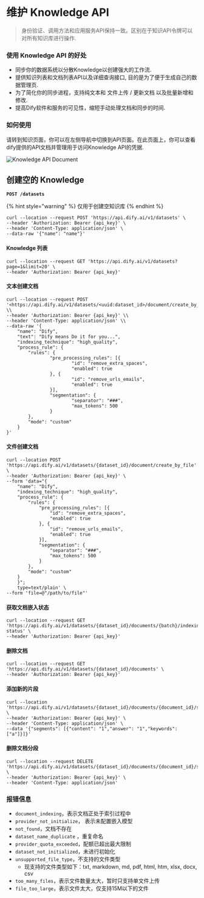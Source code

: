 # 维护 Knowledge API

> 身份验证、调用方法和应用服务API保持一致。区别在于知识API令牌可以对所有知识库进行操作.

### 使用 Knowledge API 的好处
* 同步你的数据系统以分散Knowledge以创建强大的工作流.
* 提供知识列表和文档列表API以及详细查询接口, 目的是为了便于生成自己的数据管理页.
* 为了简化你的同步进程，支持纯文本和  文件上传 / 更新文档 以及批量新增和修改.
* 提高Dify软件和服务的可见性，缩短手动处理文档和同步的时间.

### 如何使用

请转到知识页面，你可以在左侧导航中切换到API页面。在此页面上，你可以查看dify提供的API文档并管理用于访问Knowledge API的凭据.

![Knowledge API Document](https://assets-docs.dify.ai/dify-enterprise-mintlify/zh_CN/features/datasets/9c9f592c965ab8cf57ae6160361099bf.png)

## **创建空的 Knowledge**

**`POST /datasets`**

{% hint style="warning" %}
仅用于创建空知识库
{% endhint %}

```
curl --location --request POST 'https://api.dify.ai/v1/datasets' \
--header 'Authorization: Bearer {api_key}' \
--header 'Content-Type: application/json' \
--data-raw '{"name": "name"}'

```

#### **Knowledge 列表**


```
curl --location --request GET 'https://api.dify.ai/v1/datasets?page=1&limit=20' \
--header 'Authorization: Bearer {api_key}'

```

#### **文本创建文档**

```
curl --location --request POST '<https://api.dify.ai/v1/datasets/<uuid:dataset_id>/document/create_by_text>' \\
--header 'Authorization: Bearer {api_key}' \\
--header 'Content-Type: application/json' \\
--data-raw '{
    "name": "Dify",
    "text": "Dify means Do it for you...",
    "indexing_technique": "high_quality",
    "process_rule": {
        "rules": {
                "pre_processing_rules": [{
                        "id": "remove_extra_spaces",
                        "enabled": true
                }, {
                        "id": "remove_urls_emails",
                        "enabled": true
                }],
                "segmentation": {
                        "separator": "###",
                        "max_tokens": 500
                }
        },
        "mode": "custom"
    }
}'

```

#### **文件创建文档**

```
curl --location POST 'https://api.dify.ai/v1/datasets/{dataset_id}/document/create_by_file' \
--header 'Authorization: Bearer {api_key}' \
--form 'data="{
	"name": "Dify",
	"indexing_technique": "high_quality",
	"process_rule": {
		"rules": {
			"pre_processing_rules": [{
				"id": "remove_extra_spaces",
				"enabled": true
			}, {
				"id": "remove_urls_emails",
				"enabled": true
			}],
			"segmentation": {
				"separator": "###",
				"max_tokens": 500
			}
		},
		"mode": "custom"
	}
    }";
    type=text/plain' \
--form 'file=@"/path/to/file"'

```

#### **获取文档嵌入状态**

```
curl --location --request GET 'https://api.dify.ai/v1/datasets/{dataset_id}/documents/{batch}/indexing-status' \
--header 'Authorization: Bearer {api_key}'
```

#### **删除文档**

```
curl --location --request GET 'https://api.dify.ai/v1/datasets/{dataset_id}/documents' \
--header 'Authorization: Bearer {api_key}'

```

#### **添加新的片段**

```
curl --location 'https://api.dify.ai/v1/datasets/{dataset_id}/documents/{document_id}/segments' \
--header 'Authorization: Bearer {api_key}' \
--header 'Content-Type: application/json' \
--data '{"segments": [{"content": "1","answer": "1","keywords": ["a"]}]}'
```

#### 删除文档分段

```
curl --location --request DELETE 'https://api.dify.ai/v1/datasets/{dataset_id}/documents/{document_id}/segments/{segment_id}' \
--header 'Authorization: Bearer {api_key}' \
--header 'Content-Type: application/json'
```

### 报错信息

- `document_indexing`，表示文档正处于索引过程中
- `provider_not_initialize`， 表示未配置嵌入模型
- `not_found`，文档不存在
- `dataset_name_duplicate` ，重复命名
- `provider_quota_exceeded`，配额已超出最大限制
- `dataset_not_initialized`，未进行初始化
- `unsupported_file_type`，不支持的文件类型
    - 现支持的文件类型如下：txt, markdown, md, pdf, html, htm, xlsx, docx, csv
- `too_many_files`，表示文件数量太大，暂时只支持单文件上传
- `file_too_large`，表示文件太大，仅支持15M以下的文件